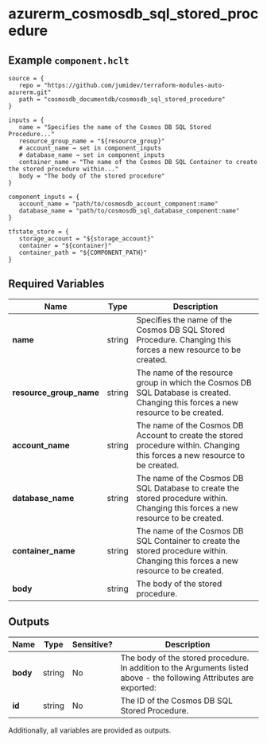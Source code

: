 # azurerm_cosmosdb_sql_stored_procedure



## Example `component.hclt`

```hcl
source = {
   repo = "https://github.com/jumidev/terraform-modules-auto-azurerm.git"   
   path = "cosmosdb_documentdb/cosmosdb_sql_stored_procedure"   
}

inputs = {
   name = "Specifies the name of the Cosmos DB SQL Stored Procedure..."   
   resource_group_name = "${resource_group}"   
   # account_name → set in component_inputs
   # database_name → set in component_inputs
   container_name = "The name of the Cosmos DB SQL Container to create the stored procedure within..."   
   body = "The body of the stored procedure"   
}

component_inputs = {
   account_name = "path/to/cosmosdb_account_component:name"   
   database_name = "path/to/cosmosdb_sql_database_component:name"   
}

tfstate_store = {
   storage_account = "${storage_account}"   
   container = "${container}"   
   container_path = "${COMPONENT_PATH}"   
}

```

## Required Variables

| Name | Type |  Description |
| ---- | --------- |  ----------- |
| **name** | string |  Specifies the name of the Cosmos DB SQL Stored Procedure. Changing this forces a new resource to be created. | 
| **resource_group_name** | string |  The name of the resource group in which the Cosmos DB SQL Database is created. Changing this forces a new resource to be created. | 
| **account_name** | string |  The name of the Cosmos DB Account to create the stored procedure within. Changing this forces a new resource to be created. | 
| **database_name** | string |  The name of the Cosmos DB SQL Database to create the stored procedure within. Changing this forces a new resource to be created. | 
| **container_name** | string |  The name of the Cosmos DB SQL Container to create the stored procedure within. Changing this forces a new resource to be created. | 
| **body** | string |  The body of the stored procedure. | 



## Outputs

| Name | Type | Sensitive? | Description |
| ---- | ---- | --------- | --------- |
| **body** | string | No  | The body of the stored procedure. In addition to the Arguments listed above - the following Attributes are exported: | 
| **id** | string | No  | The ID of the Cosmos DB SQL Stored Procedure. | 

Additionally, all variables are provided as outputs.
